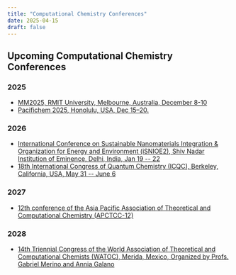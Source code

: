 ```yaml
---
title: "Computational Chemistry Conferences"
date: 2025-04-15
draft: false
---
```


## Upcoming Computational Chemistry Conferences 

### 2025

*   [MM2025, RMIT University, Melbourne, Australia, December 8-10]()
*   [Pacifichem 2025, Honolulu, USA, Dec 15–20.](https://pacifichem.org/)

### 2026

*   [International Conference on Sustainable Nanomaterials Integration & Organization for Energy and Environment (iSNIOE2), Shiv Nadar Institution of Eminence, Delhi, India, Jan 19 -- 22](https://isnioe2.com/)
*   [18th International Congress of Quantum Chemistry (ICQC), Berkeley, California, USA, May 31 -- June 6](https://icqc2026.org/)

### 2027

*   [12th conference of the Asia Pacific Association of Theoretical and Computational Chemistry (APCTCC-12)]()

### 2028

*   [14th Triennial Congress of the World Association of Theoretical and Computational Chemists (WATOC), Merida, Mexico, Organized by Profs. Gabriel Merino and Annia Galano]()

